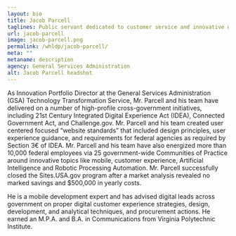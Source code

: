 ```yaml
---
layout: bio
title: Jacob Parcell
taglines: Public servant dedicated to customer service and innovative design
url: jacob-parcell
image: jacob-parcell.png
permalink: /whldp/jacob-parcell/
meta: ""
metaname: description
agency: General Services Administration
alt: Jacob Parcell headshot
---
```


<p>As Innovation Portfolio Director at the General Services Administration (GSA) Technology Transformation Service, Mr. Parcell and his team have delivered on a number of high-profile cross-government initiatives, including 21st Century Integrated Digital Experience Act (IDEA), Connected Government Act, and Challenge.gov. Mr. Parcell and his team created user centered focused &ldquo;website standards&rdquo; that included design principles, user experience guidance, and requirements for federal agencies as required by Section 3&euro; of IDEA. Mr. Parcell and his team have also energized more than 10,000 federal employees via 25 government-wide Communities of Practice around innovative topics like mobile, customer experience, Artificial Intelligence and Robotic Processing Automation. Mr. Parcell successfully closed the Sites.USA.gov program after a market analysis revealed no marked savings and $500,000 in yearly costs.&nbsp;</p>
<p>He is a mobile development expert and has advised digital leads across government on proper digital customer experience strategies, design, development, and analytical techniques, and procurement actions. He earned an M.P.A. and B.A. in Communications from Virginia Polytechnic Institute.</p>